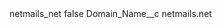 <?xml version="1.0" encoding="UTF-8"?>
<CustomMetadata xmlns="http://soap.sforce.com/2006/04/metadata" xmlns:xsi="http://www.w3.org/2001/XMLSchema-instance" xmlns:xsd="http://www.w3.org/2001/XMLSchema">
    <label>netmails_net</label>
    <protected>false</protected>
    <values>
        <field>Domain_Name__c</field>
        <value xsi:type="xsd:string">netmails.net</value>
    </values>
</CustomMetadata>
